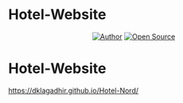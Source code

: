 # Hotel-Website
<p align="center">
<a href="https://github.com/dklagadhir"><img title="Author" src="https://img.shields.io/badge/Author-dk lagadhir-red.svg?style=for-the-badge&logo=github"></a>
<a href="#"><img title="Open Source" src="https://img.shields.io/badge/Open%20Source-%E2%9D%A4-green?style=for-the-badge"></a>



# Hotel-Website
 https://dklagadhir.github.io/Hotel-Nord/
